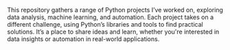 This repository gathers a range of Python projects I’ve worked on, exploring data analysis, machine learning, and automation. Each project takes on a different challenge, using Python’s libraries and tools to find practical solutions. It’s a place to share ideas and learn, whether you're interested in data insights or automation in real-world applications.
